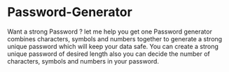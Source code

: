 # Password-Generator 
Want a strong Password ? let me help you get one 
Password generator combines characters, symbols and numbers together to generate a strong unique password which will keep your data safe.
You can create a strong unique password of desired length also you can decide the number of characters, symbols and numbers in your password. 
